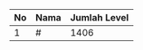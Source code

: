 | No | Nama            | Jumlah Level |
|----|-----------------|--------------|
| 1  | #    |    1406        |
